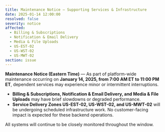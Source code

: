 ```yaml
---
title: Maintenance Notice — Supporting Services & Infrastructure
date: 2025-01-14 12:00:00
resolved: false
severity: notice
affected:
  - Billing & Subscriptions
  - Notification & Email Delivery
  - Media & File Uploads
  - US-EST-02
  - US-WST-02
  - US-MWT-02
section: issue
---
```


**Maintenance Notice (Eastern Time)** — As part of platform-wide maintenance occurring on **January 14, 2025, from 7:00 AM ET to 11:00 PM ET**, dependent services may experience minor or intermittent interruptions.

- **Billing & Subscriptions, Notification & Email Delivery, and Media & File Uploads** may have brief slowdowns or degraded performance.
- **Service Delivery Zones US-EST-02, US-WST-02, and US-MWT-02** will be undergoing scheduled infrastructure work. No customer-facing impact is expected for these backend operations.

All systems will continue to be closely monitored throughout the window.
